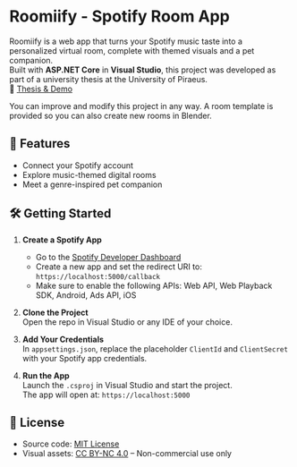 # Roomiify - Spotify Room App

Roomiify is a web app that turns your Spotify music taste into a personalized virtual room, complete with themed visuals and a pet companion.  
Built with **ASP.NET Core** in **Visual Studio**, this project was developed as part of a university thesis at the University of Piraeus.  
📄 [Thesis & Demo](https://dione.lib.unipi.gr/xmlui/handle/unipi/17920)

You can improve and modify this project in any way. A room template is provided so you can also create new rooms in Blender.

## 🚀 Features

- Connect your Spotify account  
- Explore music-themed digital rooms  
- Meet a genre-inspired pet companion  


## 🛠️ Getting Started

1. **Create a Spotify App**  
   - Go to the [Spotify Developer Dashboard](https://developer.spotify.com/dashboard)  
   - Create a new app and set the redirect URI to: `https://localhost:5000/callback` 
   - Make sure to enable the following APIs: Web API, Web Playback SDK, Android, Ads API, iOS  

2. **Clone the Project**  
   Open the repo in Visual Studio or any IDE of your choice.

3. **Add Your Credentials**  
   In `appsettings.json`, replace the placeholder `ClientId` and `ClientSecret` with your Spotify app credentials.

4. **Run the App**  
   Launch the `.csproj` in Visual Studio and start the project.  
   The app will open at: `https://localhost:5000`


## 📄 License

- Source code: [MIT License](LICENSE)  
- Visual assets: [CC BY-NC 4.0](ASSETS_LICENSE) – Non-commercial use only
